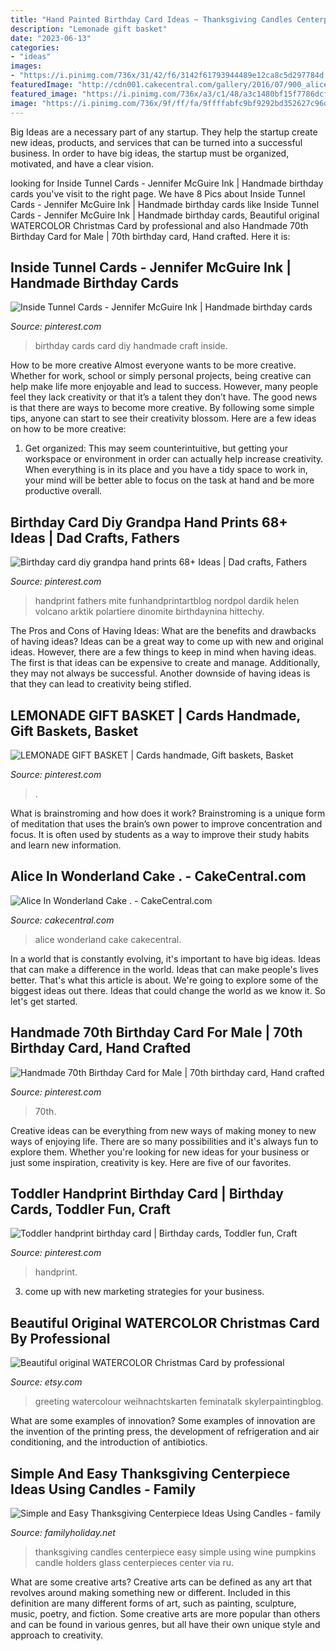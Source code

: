 ```yaml
---
title: "Hand Painted Birthday Card Ideas ~ Thanksgiving Candles Centerpiece Easy Simple Using Wine Pumpkins Candle Holders Glass Centerpieces Center Via Ru"
description: "Lemonade gift basket"
date: "2023-06-13"
categories:
- "ideas"
images:
- "https://i.pinimg.com/736x/31/42/f6/3142f61793944489e12ca8c5d297784d.jpg"
featuredImage: "http://cdn001.cakecentral.com/gallery/2016/07/900_alice-in-wonderland-cake-89502542Dsy.jpg"
featured_image: "https://i.pinimg.com/736x/a3/c1/48/a3c1480bf15f7786dcf08e00094b9cce.jpg"
image: "https://i.pinimg.com/736x/9f/ff/fa/9ffffabfc9bf9292bd352627c96d9341.jpg"
---
```



Big Ideas are a necessary part of any startup. They help the startup create new ideas, products, and services that can be turned into a successful business. In order to have big ideas, the startup must be organized, motivated, and have a clear vision.

	

		
looking for Inside Tunnel Cards - Jennifer McGuire Ink | Handmade birthday cards you've visit to the right page. We have 8 Pics about Inside Tunnel Cards - Jennifer McGuire Ink | Handmade birthday cards like Inside Tunnel Cards - Jennifer McGuire Ink | Handmade birthday cards, Beautiful original WATERCOLOR Christmas Card by professional and also Handmade 70th Birthday Card for Male | 70th birthday card, Hand crafted. Here it is:
		
    
## Inside Tunnel Cards - Jennifer McGuire Ink | Handmade Birthday Cards

<img loading=lazy src="https://i.pinimg.com/736x/9f/ff/fa/9ffffabfc9bf9292bd352627c96d9341.jpg" onerror="this.onerror=null;this.src='https://tse2.mm.bing.net/th?id=OIP.ZosQXIeRy4rnK_leq6MJXwHaLG&amp;pid=15.1';" alt="Inside Tunnel Cards - Jennifer McGuire Ink | Handmade birthday cards">

_Source: pinterest.com_

>birthday cards card diy handmade craft inside. 

	

How to be more creative
Almost everyone wants to be more creative. Whether for work, school or simply personal projects, being creative can help make life more enjoyable and lead to success. However, many people feel they lack creativity or that it’s a talent they don’t have. The good news is that there are ways to become more creative. By following some simple tips, anyone can start to see their creativity blossom.
Here are a few ideas on how to be more creative:

1) Get organized: This may seem counterintuitive, but getting your workspace or environment in order can actually help increase creativity. When everything is in its place and you have a tidy space to work in, your mind will be better able to focus on the task at hand and be more productive overall.

    
## Birthday Card Diy Grandpa Hand Prints 68+ Ideas | Dad Crafts, Fathers

<img loading=lazy src="https://i.pinimg.com/736x/ca/45/a2/ca45a208046f12d148683d8c3cb5e4f8.jpg" onerror="this.onerror=null;this.src='https://tse2.mm.bing.net/th?id=OIP.9vZTVjeCyCYrdNupMglOhwAAAA&amp;pid=15.1';" alt="Birthday card diy grandpa hand prints 68+ Ideas | Dad crafts, Fathers">

_Source: pinterest.com_

>handprint fathers mite funhandprintartblog nordpol dardik helen volcano arktik polartiere dinomite birthdaynina hittechy. 

	

The Pros and Cons of Having Ideas: What are the benefits and drawbacks of having ideas?
Ideas can be a great way to come up with new and original ideas. However, there are a few things to keep in mind when having ideas. The first is that ideas can be expensive to create and manage. Additionally, they may not always be successful. Another downside of having ideas is that they can lead to creativity being stifled.

    
## LEMONADE GIFT BASKET | Cards Handmade, Gift Baskets, Basket

<img loading=lazy src="https://i.pinimg.com/736x/31/42/f6/3142f61793944489e12ca8c5d297784d.jpg" onerror="this.onerror=null;this.src='https://tse3.mm.bing.net/th?id=OIP.xZ-2K-6HbGEEVarojnCFWgHaJ3&amp;pid=15.1';" alt="LEMONADE GIFT BASKET | Cards handmade, Gift baskets, Basket">

_Source: pinterest.com_

>. 

	

What is brainstroming and how does it work?
Brainstroming is a unique form of meditation that uses the brain’s own power to improve concentration and focus. It is often used by students as a way to improve their study habits and learn new information.

    
## Alice In Wonderland Cake . - CakeCentral.com

<img loading=lazy src="http://cdn001.cakecentral.com/gallery/2016/07/900_alice-in-wonderland-cake-89502542Dsy.jpg" onerror="this.onerror=null;this.src='https://tse1.mm.bing.net/th?id=OIP.9CCPoyjmwxrND1-eH8hY5wHaLH&amp;pid=15.1';" alt="Alice In Wonderland Cake . - CakeCentral.com">

_Source: cakecentral.com_

>alice wonderland cake cakecentral. 

	

In a world that is constantly evolving, it's important to have big ideas. Ideas that can make a difference in the world. Ideas that can make people's lives better. That's what this article is about. We're going to explore some of the biggest ideas out there. Ideas that could change the world as we know it. So let's get started.

    
## Handmade 70th Birthday Card For Male | 70th Birthday Card, Hand Crafted

<img loading=lazy src="https://i.pinimg.com/736x/a3/c1/48/a3c1480bf15f7786dcf08e00094b9cce.jpg" onerror="this.onerror=null;this.src='https://tse1.mm.bing.net/th?id=OIP.S0b4vUTi0BHqrZxjKjlMIwHaJ3&amp;pid=15.1';" alt="Handmade 70th Birthday Card for Male | 70th birthday card, Hand crafted">

_Source: pinterest.com_

>70th. 

	

Creative ideas can be everything from new ways of making money to new ways of enjoying life. There are so many possibilities and it's always fun to explore them. Whether you're looking for new ideas for your business or just some inspiration, creativity is key. Here are five of our favorites.

    
## Toddler Handprint Birthday Card | Birthday Cards, Toddler Fun, Craft

<img loading=lazy src="https://i.pinimg.com/736x/bc/47/cd/bc47cde3739640455b7449d665e127c8--toddler-fun-birthday-cards.jpg" onerror="this.onerror=null;this.src='https://tse2.mm.bing.net/th?id=OIP.YD8c3qn5VH3yJY6r0iPN9QHaKa&amp;pid=15.1';" alt="Toddler handprint birthday card | Birthday cards, Toddler fun, Craft">

_Source: pinterest.com_

>handprint. 

	

3. come up with new marketing strategies for your business.

    
## Beautiful Original WATERCOLOR Christmas Card By Professional

<img loading=lazy src="https://img0.etsystatic.com/026/0/5203993/il_570xN.514276186_iwdj.jpg" onerror="this.onerror=null;this.src='https://tse4.mm.bing.net/th?id=OIP.4jAd6uXL5tGu3j4Ld7MlFAHaKQ&amp;pid=15.1';" alt="Beautiful original WATERCOLOR Christmas Card by professional">

_Source: etsy.com_

>greeting watercolour weihnachtskarten feminatalk skylerpaintingblog. 

	

What are some examples of innovation?
Some examples of innovation are the invention of the printing press, the development of refrigeration and air conditioning, and the introduction of antibiotics.

    
## Simple And Easy Thanksgiving Centerpiece Ideas Using Candles - Family

<img loading=lazy src="http://www.familyholiday.net/wp-content/uploads/2013/10/Simple-and-Easy-Thanksgiving-Centerpiece-Ideas-Using-Candles_24.jpg" onerror="this.onerror=null;this.src='https://tse3.mm.bing.net/th?id=OIP.GEGWcBrKXSmEO7V57A3V9AHaJ4&amp;pid=15.1';" alt="Simple and Easy Thanksgiving Centerpiece Ideas Using Candles - family">

_Source: familyholiday.net_

>thanksgiving candles centerpiece easy simple using wine pumpkins candle holders glass centerpieces center via ru. 

	

What are some creative arts?
Creative arts can be defined as any art that revolves around making something new or different. Included in this definition are many different forms of art, such as painting, sculpture, music, poetry, and fiction. Some creative arts are more popular than others and can be found in various genres, but all have their own unique style and approach to creativity.

